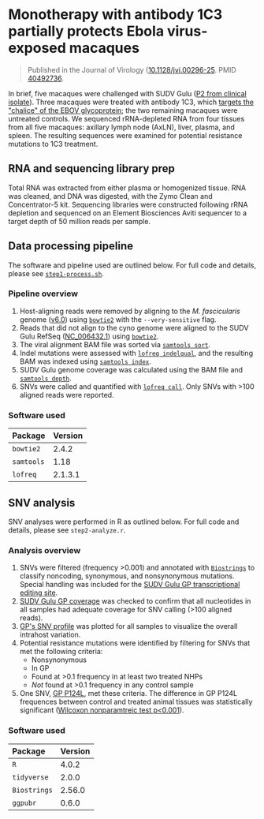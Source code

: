 
# Monotherapy with antibody 1C3 partially protects Ebola virus-exposed macaques

> Published in the Journal of Virology ([10.1128/jvi.00296-25](https://doi.org/10.1128/jvi.00296-25). PMID [40492736](https://pubmed.ncbi.nlm.nih.gov/40492736/). 

In brief, five macaques were challenged with SUDV Gulu ([P2 from clinical isolate](https://doi.org/10.1172/jci.insight.159090)). Three macaques were treated with antibody 1C3, which [targets the "chalice" of the EBOV glycoprotein](https://doi.org/10.1016/j.cell.2022.02.023); the two remaining macaques were untreated controls. We sequenced rRNA-depleted RNA from four tissues from all five macaques: axillary lymph node (AxLN), liver, plasma, and spleen. The resulting sequences were examined for potential resistance mutations to 1C3 treatment.

## RNA and sequencing library prep

Total RNA was extracted from either plasma or homogenized tissue. RNA was cleaned, and DNA was digested, with the Zymo Clean and Concentrator-5 kit. Sequencing libraries were constructed following rRNA depletion and sequenced on an Element Biosciences Aviti sequencer to a target depth of 50 million reads per sample.

## Data processing pipeline

The software and pipeline used are outlined below. For full code and details, please see [`step1-process.sh`](https://github.com/geisbert-lab/cyno-sudv-prot1902012-1/blob/9c219e9fb1589dbfe591ad3cc22216fc7df69421/step1-process.sh).

### Pipeline overview

1. Host-aligning reads were removed by aligning to the *M. fascicularis* genome ([v6.0](https://useast.ensembl.org/Macaca_fascicularis/Info/Index)) using [`bowtie2`](https://doi.org/10.1038/nmeth.1923) with the `--very-sensitive` flag. 
2. Reads that did not align to the cyno genome were aligned to the SUDV Gulu RefSeq ([NC_006432.1](https://www.ncbi.nlm.nih.gov/nuccore/NC_006432.1)) using [`bowtie2`](https://doi.org/10.1038/nmeth.1923).
3. The viral alignment BAM file was sorted via [`samtools sort`](https://www.htslib.org/doc/samtools-sort.html).
4. Indel mutations were assessed with [`lofreq indelqual`](https://doi.org/10.1093/nar/gks918), and the resulting BAM was indexed using [`samtools index`](https://www.htslib.org/doc/samtools-index.html).
5. SUDV Gulu genome coverage was calculated using the BAM file and [`samtools depth`](https://www.htslib.org/doc/samtools-depth.html).
6. SNVs were called and quantified with [`lofreq call`](https://doi.org/10.1093/nar/gks918). Only SNVs with >100 aligned reads were reported.

### Software used

| Package    | Version |
| :--------  | :------ |
| `bowtie2`  | 2.4.2   |
| `samtools` | 1.18    |
| `lofreq`   | 2.1.3.1 |

## SNV analysis

SNV analyses were performed in R as outlined below. For full code and details, please see `step2-analyze.r`.

### Analysis overview

1. SNVs were filtered (frequency >0.001) and annotated with [`Biostrings`](https://doi.org/doi:10.18129/B9.bioc.Biostrings) to classify noncoding, synonymous, and nonsynonymous mutations. Special handling was included for the [SUDV Gulu GP transcriptional editing site](https://www.ncbi.nlm.nih.gov/nuccore/NC_006432.1#feature_NC_006432.1_misc_feature_0). 
2. [SUDV Gulu GP coverage](https://github.com/geisbert-lab/cyno-sudv-prot1902012-1/blob/9c219e9fb1589dbfe591ad3cc22216fc7df69421/analysis/coverage-gp.png) was checked to confirm that all nucleotides in all samples had adequate coverage for SNV calling (>100 aligned reads).
3. [GP's SNV profile](https://github.com/geisbert-lab/cyno-sudv-prot1902012-1/blob/9c219e9fb1589dbfe591ad3cc22216fc7df69421/analysis/snvs-gp.png) was plotted for all samples to visualize the overall intrahost variation.
4. Potential resistance mutations were identified by filtering for SNVs that met the following criteria:
	- Nonsynonymous
	- In GP
	- Found at >0.1 frequency in at least two treated NHPs
	- *Not* found at >0.1 frequency in any control sample
5. One SNV, [GP P124L](https://github.com/geisbert-lab/cyno-sudv-prot1902012-1/blob/9c219e9fb1589dbfe591ad3cc22216fc7df69421/analysis/snvs-gpp124L-column.png), met these criteria. The difference in GP P124L frequences between control and treated animal tissues was statistically significant ([Wilcoxon nonparamtreic test p<0.001](https://github.com/geisbert-lab/cyno-sudv-prot1902012-1/blob/9c219e9fb1589dbfe591ad3cc22216fc7df69421/analysis/snvs-gpp124L-violin.png)).

### Software used

| Package     | Version |
| :---------- | :------ |
| `R`         | 4.0.2   |
| `tidyverse` | 2.0.0   |
| `Biostrings`| 2.56.0  |
| `ggpubr`    | 0.6.0   |


